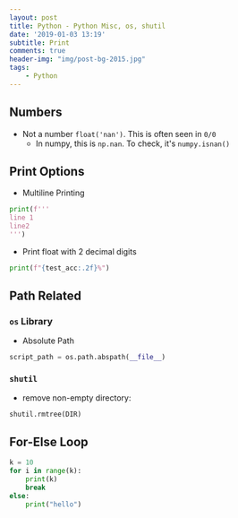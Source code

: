 ```yaml
---
layout: post
title: Python - Python Misc, os, shutil
date: '2019-01-03 13:19'
subtitle: Print
comments: true
header-img: "img/post-bg-2015.jpg"
tags:
    - Python
---
```


## Numbers

- Not a number `float('nan')`. This is often seen in `0/0`
  - In numpy, this is `np.nan`. To check, it's `numpy.isnan()`

## Print Options

- Multiline Printing

```python
print(f'''
line 1
line2
''')
```

- Print float with 2 decimal digits

```python
print(f"{test_acc:.2f}%")
```

## Path Related

### `os` Library

- Absolute Path

```python
script_path = os.path.abspath(__file__)
```

### `shutil`

- remove non-empty directory:

```python
shutil.rmtree(DIR)
```

## For-Else Loop

```python
k = 10
for i in range(k):
    print(k)
    break
else:
    print("hello")
```
